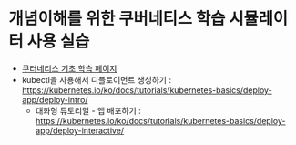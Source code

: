# 개념이해를 위한 쿠버네티스 학습 시뮬레이터 사용 실습
* [쿠터네티스 기초 학습 페이지](https://kubernetes.io/ko/docs/tutorials/kubernetes-basics/)
* kubectl을 사용해서 디플로이먼트 생성하기 : https://kubernetes.io/ko/docs/tutorials/kubernetes-basics/deploy-app/deploy-intro/
    - 대화형 튜토리얼 - 앱 배포하기 : https://kubernetes.io/ko/docs/tutorials/kubernetes-basics/deploy-app/deploy-interactive/
